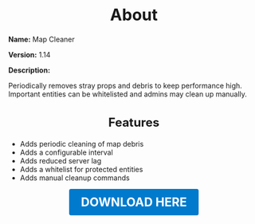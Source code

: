 <h1 style="text-align:center; font-size:2rem; font-weight:bold;">About</h1>

**Name:**
Map Cleaner

**Version:**
1.14

**Description:**

Periodically removes stray props and debris to keep performance high. Important entities can be whitelisted and admins may clean up manually.

<h2 style="text-align:center; font-size:1.5rem; font-weight:bold;">Features</h2>

- Adds periodic cleaning of map debris
- Adds a configurable interval
- Adds reduced server lag
- Adds a whitelist for protected entities
- Adds manual cleanup commands





<p align="center"><a href="https://github.com/LiliaFramework/Modules/raw/refs/heads/gh-pages/mapcleaner.zip" style="display:inline-block;padding:12px 24px;font-size:1.5rem;font-weight:bold;text-decoration:none;color:#fff;background-color:var(--md-primary-fg-color,#007acc);border-radius:4px;">DOWNLOAD HERE</a></p>